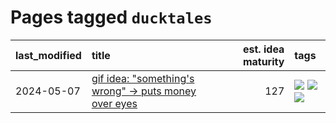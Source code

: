 # Pages tagged `ducktales`

|last_modified|title|est. idea maturity|tags
|:---|:---|---:|:---|
|2024-05-07|[gif idea: "something's wrong" -> puts money over eyes](../ducktales_gif.md)|127|[![](https://img.shields.io/badge/tag-art-50c04b)](../tags/art.md) [![](https://img.shields.io/badge/tag-ducktales-e13c2b)](../tags/ducktales.md) [![](https://img.shields.io/badge/tag-gif-297b32)](../tags/gif.md)|